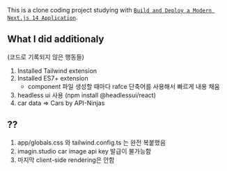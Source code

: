 This is a clone coding project studying with [`Build and Deploy a Modern Next.js 14 Application`](https://www.youtube.com/watch?v=pUNSHPyVryUs).

## What I did additionaly

(코드로 기록되지 않은 행동들)

1. Installed Tailwind extension
2. Installed ES7+ extension
   - component 파일 생성할 때마다 rafce 단축어를 사용해서 빠르게 내용 채움
3. headless ui 사용 (npm install @headlessui/react)
4. car data => Cars by API-Ninjas

## ??

1. app/globals.css 와 tailwind.config.ts 는 완전 복붙했음
2. imagin.studio car image api key 발급이 불가능함
3. 마지막 client-side rendering은 안함
